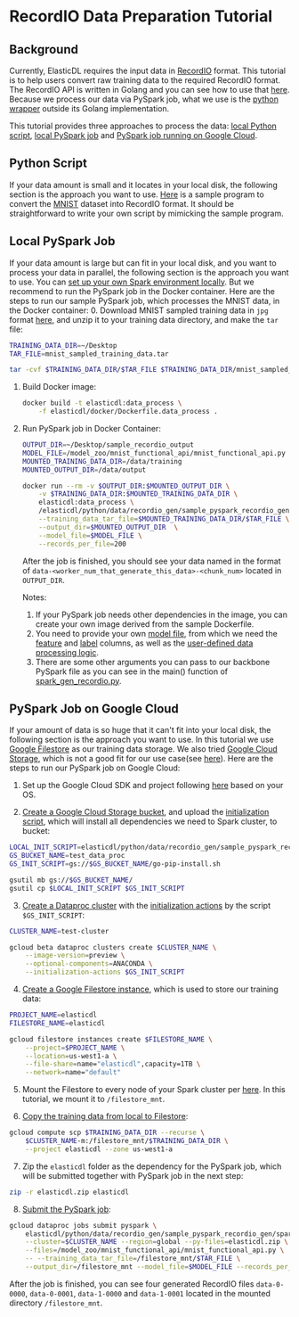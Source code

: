 
# RecordIO Data Preparation Tutorial


## Background
Currently, ElasticDL requires the input data in [RecordIO](https://github.com/elasticdl/recordio) format. This tutorial is to help users convert raw training data to the required RecordIO format. The RecordIO API is written in Golang and you can see how to use that [here](https://github.com/elasticdl/recordio/blob/develop/recordio_test.go). Because we process our data via PySpark job, what we use is the [python wrapper](https://github.com/elasticdl/recordio/tree/develop/python) outside its Golang implementation.

This tutorial provides three approaches to process the data: [local Python script](#python-script), [local PySpark job](#local-pyspark-job) and [PySpark job running on Google Cloud](#pyspark-job-on-google-cloud).


## Python Script
If your data amount is small and it locates in your local disk, the following section is the approach you want to use. [Here](https://github.com/sql-machine-learning/elasticdl/blob/develop/elasticdl/python/data/recordio_gen/image_label.py) is a sample program to convert the [MNIST](http://yann.lecun.com/exdb/mnist/) dataset into RecordIO format. It should be straightforward to write your own script by mimicking the sample program.


## Local PySpark Job
If your data amount is large but can fit in your local disk, and you want to process your data in parallel, the following section is the approach you want to use. You can [set up your own Spark environment locally](https://www.tutorialkart.com/apache-spark/how-to-install-spark-on-mac-os/). But we recommend to run the PySpark job in the Docker container. Here are the steps to run our sample PySpark job, which processes the MNIST data, in the Docker container:
0. Download MNIST sampled training data in `jpg` format [here](https://www.kaggle.com/scolianni/mnistasjpg/downloads/trainingSample.zip/1), and unzip it to your training data directory, and make the `tar` file:
```bash
TRAINING_DATA_DIR=~/Desktop
TAR_FILE=mnist_sampled_training_data.tar

tar -cvf $TRAINING_DATA_DIR/$TAR_FILE $TRAINING_DATA_DIR/mnist_sampled_training_data
```

1. Build Docker image:
    ```bash
    docker build -t elasticdl:data_process \
        -f elasticdl/docker/Dockerfile.data_process .
    ```

2. Run PySpark job in Docker Container:
    ```bash
    OUTPUT_DIR=~/Desktop/sample_recordio_output
    MODEL_FILE=/model_zoo/mnist_functional_api/mnist_functional_api.py
    MOUNTED_TRAINING_DATA_DIR=/data/training
    MOUNTED_OUTPUT_DIR=/data/output

    docker run --rm -v $OUTPUT_DIR:$MOUNTED_OUTPUT_DIR \
        -v $TRAINING_DATA_DIR:$MOUNTED_TRAINING_DATA_DIR \
        elasticdl:data_process \
        /elasticdl/python/data/recordio_gen/sample_pyspark_recordio_gen/spark_gen_recordio.py \
        --training_data_tar_file=$MOUNTED_TRAINING_DATA_DIR/$TAR_FILE \
        --output_dir=$MOUNTED_OUTPUT_DIR  \
        --model_file=$MODEL_FILE \
        --records_per_file=200
    ```
    After the job is finished, you should see your data named in the format of `data-<worker_num_that_generate_this_data>-<chunk_num>` located in `OUTPUT_DIR`.
    
    Notes:
    1. If your PySpark job needs other dependencies in the image, you can create your own image derived from the sample Dockerfile.
    2. You need to provide your own [model file](https://github.com/sql-machine-learning/elasticdl/blob/0b7d75fd5073802f33e192244283b86ccf2684e0/elasticdl/doc/model_building.md), from which we need the [feature](https://github.com/sql-machine-learning/elasticdl/blob/develop/elasticdl/doc/model_building.md#feature_columns) and [label](https://github.com/sql-machine-learning/elasticdl/blob/develop/elasticdl/doc/model_building.md#label_columns) columns, as well as the [user-defined data processing logic](prepare_data_for_a_single_file).
    3. There are some other arguments you can pass to our backbone PySpark file as you can see in the main() function of [spark_gen_recordio.py](https://github.com/sql-machine-learning/elasticdl/blob/develop/elasticdl/python/data/recordio_gen/sample_pyspark_recordio_gen/spark_gen_recordio.py).


## PySpark Job on Google Cloud
If your amount of data is so huge that it can't fit into your local disk, the following section is the approach you want to use. In this tutorial we use [Google Filestore](https://cloud.google.com/filestore/) as our training data storage. We also tried [Google Cloud Storage](https://cloud.google.com/storage/), which is not a good fit for our use case(see [here](https://github.com/sql-machine-learning/elasticdl/issues/381#issuecomment-500686228)). Here are the steps to run our PySpark job on Google Cloud:
1. Set up the Google Cloud SDK and project following [here](https://cloud.google.com/sdk/docs/quickstarts) based on your OS.

2. [Create a Google Cloud Storage bucket](https://cloud.google.com/storage/docs/quickstart-gsutil#create), and upload the [initialization script](./sample_pyspark_recordio_gen/go-pip-install.sh), which will install all dependencies we need to Spark cluster, to bucket:
```bash
LOCAL_INIT_SCRIPT=elasticdl/python/data/recordio_gen/sample_pyspark_recordio_gen/go-pip-install.sh
GS_BUCKET_NAME=test_data_proc
GS_INIT_SCRIPT=gs://$GS_BUCKET_NAME/go-pip-install.sh

gsutil mb gs://$GS_BUCKET_NAME/
gsutil cp $LOCAL_INIT_SCRIPT $GS_INIT_SCRIPT
```

3. [Create a Dataproc cluster](https://cloud.google.com/dataproc/docs/guides/create-cluster) with the [initialization actions](https://cloud.google.com/dataproc/docs/concepts/configuring-clusters/init-actions#using_initialization_actions) by the script `$GS_INIT_SCRIPT`:
```bash
CLUSTER_NAME=test-cluster

gcloud beta dataproc clusters create $CLUSTER_NAME \
    --image-version=preview \
    --optional-components=ANACONDA \
    --initialization-actions $GS_INIT_SCRIPT
```

4. [Create a Google Filestore instance](https://cloud.google.com/filestore/docs/creating-instances#create-instance-gcloud), which is used to store our training data:
```bash
PROJECT_NAME=elasticdl
FILESTORE_NAME=elasticdl

gcloud filestore instances create $FILESTORE_NAME \
    --project=$PROJECT_NAME \
    --location=us-west1-a \
    --file-share=name="elasticdl",capacity=1TB \
    --network=name="default"
```

5. Mount the Filestore to every node of your Spark cluster per [here](https://cloud.google.com/filestore/docs/quickstart-gcloud#mount-filestore-fileshare). In this tutorial, we mount it to `/filestore_mnt`.

6. [Copy the training data from local to Filestore](https://cloud.google.com/filestore/docs/copying-data#computer-to-fileshare):
```bash
gcloud compute scp $TRAINING_DATA_DIR --recurse \
    $CLUSTER_NAME-m:/filestore_mnt/$TRAINING_DATA_DIR \
    --project elasticdl --zone us-west1-a
```

7. Zip the `elasticdl` folder as the dependency for the PySpark job, which will be submitted together with PySpark job in the next step:
```bash
zip -r elasticdl.zip elasticdl
```

8. [Submit the PySpark job](https://cloud.google.com/sdk/gcloud/reference/dataproc/jobs/submit/pyspark):
```bash
gcloud dataproc jobs submit pyspark \
    elasticdl/python/data/recordio_gen/sample_pyspark_recordio_gen/spark_gen_recordio.py \
    --cluster=$CLUSTER_NAME --region=global --py-files=elasticdl.zip \
    --files=/model_zoo/mnist_functional_api/mnist_functional_api.py \
    -- --training_data_tar_file=/filestore_mnt/$TAR_FILE \
    --output_dir=/filestore_mnt --model_file=$MODEL_FILE --records_per_file=200
```

After the job is finished, you can see four generated RecordIO files `data-0-0000`, `data-0-0001`, `data-1-0000` and `data-1-0001` located in the mounted directory `/filestore_mnt`.
